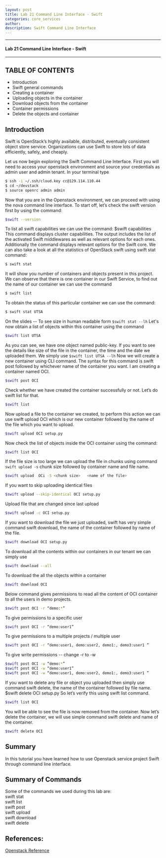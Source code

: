 ```yaml
---
layout: post
title: Lab 21 Command Line Interface - Swift
categories: core_services
author: 
description: Swift Command Line Interface
---
```

* * *
#### Lab 21 Command Line Interface - Swift 
* * *

## TABLE OF CONTENTS
* Introduction
* Swift general commands
* Creating a container
* Uploading objects in the container
* Download objects from the container
* Container permissions
* Delete the objects and container

## Introduction
Swift is OpenStack’s highly available, distributed, eventually consistent object store service. Organizations can use Swift to store lots of data efficiently, safely, and cheaply.

Let us now begin exploring the Swift Command Line Interface. First you will need to access your openstack environment and source your credentials as admin user and admin tenant. In your terminal type
```sh
$ ssh -i ~/.ssh/cloud.key cc@129.114.110.44
$ cd ~/devstack
$ source openrc admin admin
```
Now that you are in the Openstack environment, we can proceed with using the nova command line interface.
To start off, let’s check the swift version first by using the command: 
```sh
$swift --version
``` 
To list all swift capabilities we can use the command: $swift capabilities  
This command displays cluster capabilities. The output includes the list of the activated Swift middlewares as well as relevant options for each ones. Additionally the command displays relevant options for the Swift core. 
We can also take a look at all the statistics of OpenStack swift using swift stat command:  
```sh
$ swift stat
```
It will show you number of containers and objects present in this project. We can observe that there is one container in our Swift Service, to find out the name of our container we can use the command 
```sh
$ swift list
```
To obtain the status of this particular container we can use the command:
```sh
$ swift stat UTSA
```
On the slides --  To see size in human readable form ``` $swift stat --lh ``` 
Let's now obtain a list of objects within this container using the command
```sh
$swift list UTSA
```
As you can see, we have one object named public-key. If you want to see the details like size of the file in the container, the time and the date we uploaded them. We simply use ``` $swift list UTSA --lh ```
Now we will create a new container using CLI command. The syntax for this command is swift post followed by whichever name of the container you want. I am creating a container named OCI.
```sh
$swift post OCI
```
Check whether we have created the container successfully or not. Let’s do swift list for that.
```sh
$swift list   
```
Now upload a file to the container we created, to perform this action we can use swift upload OCI which is our new container followed by the name of the file which you want to upload. 
```sh
$swift upload OCI setup.py
```
Now check the list of objects inside the OCI container using the command: 
```sh
$swift list OCI
```
If the file size is too large we can upload the file in chunks using command ``` swift upload -s``` chunk size followed by container name and file name.  
```sh
$swift upload  OCi -S <chunk size>   <name of the file>
```
If you want to skip uploading identical files 
```sh
$swift upload --skip-identical OCI setup.py 
```
Upload file that are changed since last upload 
```sh
$swift upload -c OCI setup.py 
```
If you want to download the file we just uploaded, swift has very simple command swift download, the name of the container followed by name of the file.    
```sh
$swift download OCI setup.py
```
To download all the contents within our containers in our tenant we can simply use
```sh
$swift download --all
```
To download the all the objects within a container
```sh
$swift download OCI
```
Below command gives permissions to read all the content of OCI container to all the users in demo projects.   
```sh
$swift post OCI -r “demo:*”
```
To give permissions to a specific user  
```sh
$swift post OCI -r “demo:user1”
```
To give permissions to a multiple projects / multiple user
```sh
$swift post OCI -r “demo:user1, demo:user2, demo1:, demo3:user1 ”
```
To give write permissions -- change -r to -w
```sh
$swift post OCI -w “demo:*”
$swift post OCI -w “demo:user1”
$swift post OCI -w “demo:user1, demo:user2, demo1:, demo3:user1 ”
```
If you want to delete any file or object you uploaded then simply use command swift delete, the name of the container followed by file name.
$swift delete OCI setup.py
So let’s verify this using swift list command. 
```sh
$swift list OCI
```
You will be able to see the file is now removed from the container.
Now let’s delete the container, we will use simple command swift delete and name of the container.
```sh
$swift delete OCI
```
## Summary
In this tutorial you have learned how to use Openstack service project Swift through command line interface.
## Summary of Commands
Some of the commands we used during this lab are:  
swift stat  
swift list  
swift post  
swift upload  
swift download  
swift delete  

## References:
[Openstack Reference](http://docs.openstack.org/cli-reference/swift.html)



